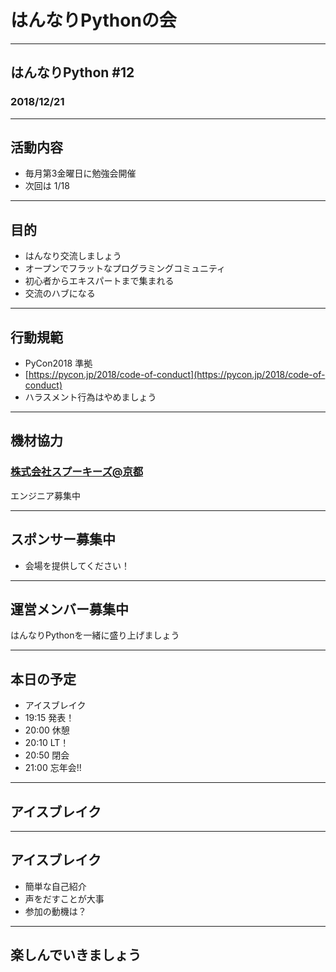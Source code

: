 # はんなりPythonの会

---

## はんなりPython #12

### 2018/12/21

---

## 活動内容

- 毎月第3金曜日に勉強会開催
- 次回は 1/18

---

## 目的

- はんなり交流しましょう
- オープンでフラットなプログラミングコミュニティ
- 初心者からエキスパートまで集まれる
- 交流のハブになる

---

## 行動規範

- PyCon2018 準拠
- [https://pycon.jp/2018/code-of-conduct](https://pycon.jp/2018/code-of-conduct)
- ハラスメント行為はやめましょう

---

## 機材協力

### [株式会社スプーキーズ@京都](http://spookies.co.jp/)

エンジニア募集中

---

## スポンサー募集中

- 会場を提供してください！

---

## 運営メンバー募集中

はんなりPythonを一緒に盛り上げましょう

---

## 本日の予定

- アイスブレイク
- 19:15 発表！
- 20:00 休憩
- 20:10 LT！
- 20:50 閉会
- 21:00 忘年会!!

---

## アイスブレイク

---

## アイスブレイク

- 簡単な自己紹介
- 声をだすことが大事
- 参加の動機は？

---

## 楽しんでいきましょう
